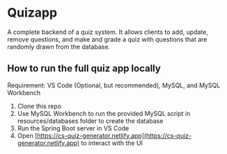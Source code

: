 # Quizapp
A complete backend of a quiz system. It allows clients to add, update, remove questions, and make and grade a quiz with questions that are randomly drawn from the database.

## How to run the full quiz app locally
Requirement: VS Code (Optional, but recommended), MySQL, and MySQL Workbench  
1. Clone this repo
2. Use MySQL Workbench to run the provided MySQL script in resources/databases folder to create the database
3. Run the Spring Boot server in VS Code
4. Open [https://cs-quiz-generator.netlify.app](https://cs-quiz-generator.netlify.app) to interact with the UI
